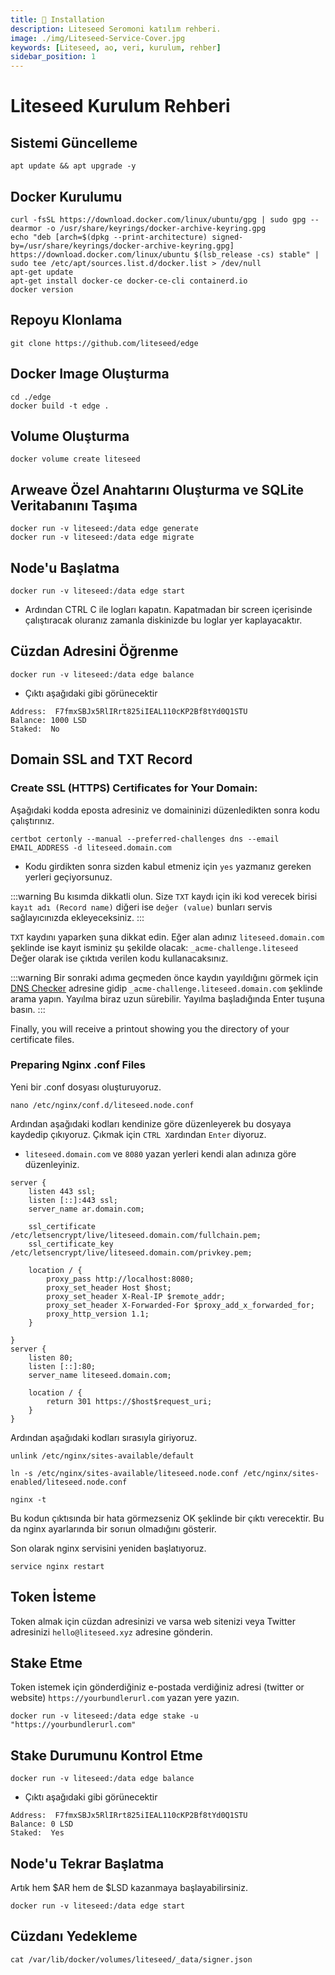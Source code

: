 ```yaml
---
title: 💾 Installation
description: Liteseed Seromoni katılım rehberi.
image: ./img/Liteseed-Service-Cover.jpg
keywords: [Liteseed, ao, veri, kurulum, rehber]
sidebar_position: 1
---
```


# Liteseed Kurulum Rehberi

## Sistemi Güncelleme
```shell
apt update && apt upgrade -y
```

## Docker Kurulumu
```shell
curl -fsSL https://download.docker.com/linux/ubuntu/gpg | sudo gpg --dearmor -o /usr/share/keyrings/docker-archive-keyring.gpg
echo "deb [arch=$(dpkg --print-architecture) signed-by=/usr/share/keyrings/docker-archive-keyring.gpg] https://download.docker.com/linux/ubuntu $(lsb_release -cs) stable" | sudo tee /etc/apt/sources.list.d/docker.list > /dev/null
apt-get update
apt-get install docker-ce docker-ce-cli containerd.io
docker version
```

## Repoyu Klonlama
```shell
git clone https://github.com/liteseed/edge
```

## Docker Image Oluşturma

```shell
cd ./edge
docker build -t edge .
```

## Volume Oluşturma

```shell
docker volume create liteseed
```

## Arweave Özel Anahtarını Oluşturma ve SQLite Veritabanını Taşıma

```shell
docker run -v liteseed:/data edge generate
docker run -v liteseed:/data edge migrate
```

## Node'u Başlatma

```shell
docker run -v liteseed:/data edge start
```
* Ardından CTRL C ile logları kapatın. Kapatmadan bir screen içerisinde çalıştıracak oluranız zamanla diskinizde bu loglar yer kaplayacaktır.

## Cüzdan Adresini Öğrenme

```shell
docker run -v liteseed:/data edge balance
```

* Çıktı aşağıdaki gibi görünecektir
```shell
Address:  F7fmxSBJx5RlIRrt825iIEAL110cKP2Bf8tYd0Q1STU
Balance: 1000 LSD
Staked:  No
```

## Domain SSL and TXT Record

### Create SSL (HTTPS) Certificates for Your Domain:
Aşağıdaki kodda eposta adresiniz ve domaininizi düzenledikten sonra kodu çalıştırınız.
```shell
certbot certonly --manual --preferred-challenges dns --email EMAIL_ADDRESS -d liteseed.domain.com
```

* Kodu girdikten sonra sizden kabul etmeniz için `yes` yazmanız gereken yerleri geçiyorsunuz.

:::warning
Bu kısımda dikkatli olun. Size `TXT` kaydı için iki kod verecek birisi `kayıt adı (Record name)` diğeri ise `değer (value)` bunları servis sağlayıcınızda ekleyeceksiniz.
:::

`TXT` kaydını yaparken şuna dikkat edin. Eğer alan adınız `liteseed.domain.com` şeklinde ise kayıt isminiz şu şekilde olacak: `_acme-challenge.liteseed` Değer olarak ise çıktıda verilen kodu kullanacaksınız.

:::warning
Bir sonraki adıma geçmeden önce kaydın yayıldığını görmek için [DNS Checker](https://dnschecker.org/) adresine gidip `_acme-challenge.liteseed.domain.com` şeklinde arama yapın. Yayılma biraz uzun sürebilir. Yayılma başladığında Enter tuşuna basın.
:::

Finally, you will receive a printout showing you the directory of your certificate files.

### Preparing Nginx .conf Files
Yeni bir .conf dosyası oluşturuyoruz.

```shell
nano /etc/nginx/conf.d/liteseed.node.conf
```

Ardından aşağıdaki kodları kendinize göre düzenleyerek bu dosyaya kaydedip çıkıyoruz. Çıkmak için `CTRL X`ardından `Enter` diyoruz.
* `liteseed.domain.com` ve `8080` yazan yerleri kendi alan adınıza göre düzenleyiniz.
```shell
server {
    listen 443 ssl;
    listen [::]:443 ssl;
    server_name ar.domain.com;

    ssl_certificate /etc/letsencrypt/live/liteseed.domain.com/fullchain.pem;
    ssl_certificate_key /etc/letsencrypt/live/liteseed.domain.com/privkey.pem;

    location / {
        proxy_pass http://localhost:8080;
        proxy_set_header Host $host;
        proxy_set_header X-Real-IP $remote_addr;
        proxy_set_header X-Forwarded-For $proxy_add_x_forwarded_for;
        proxy_http_version 1.1;
    }

}
server {
    listen 80;
    listen [::]:80;
    server_name liteseed.domain.com;

    location / {
        return 301 https://$host$request_uri;
    }
}
```

Ardından aşağıdaki kodları sırasıyla giriyoruz.

```shell
unlink /etc/nginx/sites-available/default
```

```shell
ln -s /etc/nginx/sites-available/liteseed.node.conf /etc/nginx/sites-enabled/liteseed.node.conf
```

```shell
nginx -t
```

Bu kodun çıktısında bir hata görmezseniz OK şeklinde bir çıktı verecektir. Bu da nginx ayarlarında bir sorıun olmadığını gösterir.

Son olarak nginx servisini yeniden başlatıyoruz.

```shell
service nginx restart
```

## Token İsteme

Token almak için cüzdan adresinizi ve varsa web sitenizi veya Twitter adresinizi `hello@liteseed.xyz` adresine gönderin.

## Stake Etme 
Token istemek için gönderdiğiniz e-postada verdiğiniz adresi (twitter or website) `https://yourbundlerurl.com` yazan yere yazın.
```shell
docker run -v liteseed:/data edge stake -u "https://yourbundlerurl.com"
```

## Stake Durumunu Kontrol Etme
```shell
docker run -v liteseed:/data edge balance
```

* Çıktı aşağıdaki gibi görünecektir
```shell
Address:  F7fmxSBJx5RlIRrt825iIEAL110cKP2Bf8tYd0Q1STU
Balance: 0 LSD
Staked:  Yes
```

## Node'u Tekrar Başlatma
Artık hem $AR hem de $LSD kazanmaya başlayabilirsiniz.
```shell
docker run -v liteseed:/data edge start
```

## Cüzdanı Yedekleme
```shell
cat /var/lib/docker/volumes/liteseed/_data/signer.json
```